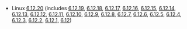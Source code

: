 - Linux [6.12.20](https://lwn.net/Articles/1015185/) (includes [6.12.19](https://lwn.net/Articles/1014045/), [6.12.18](https://lwn.net/Articles/1013397/), [6.12.17](https://lwn.net/Articles/1012191/), [6.12.16](https://lwn.net/Articles/1011265/), [6.12.15](https://lwn.net/Articles/1010623/), [6.12.14](https://lwn.net/Articles/1010356/), [6.12.13](https://lwn.net/Articles/1008643/), [6.12.12](https://lwn.net/Articles/1007440/), [6.12.11](https://lwn.net/Articles/1006009/), [6.12.10](https://lwn.net/Articles/1005382/), [6.12.9](https://lwn.net/Articles/1004549/), [6.12.8](https://lwn.net/Articles/1003985/), [6.12.7](https://lwn.net/Articles/1003608/), [6.12.6](https://lwn.net/Articles/1002918/), [6.12.5](https://lwn.net/Articles/1002176/), [6.12.4](https://lwn.net/Articles/1001437/), [6.12.3](https://lwn.net/Articles/1001203/), [6.12.2](https://lwn.net/Articles/1000872/), [6.12.1](https://lwn.net/Articles/999108/), [6.12](https://lwn.net/Articles/998490/))
